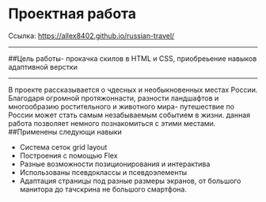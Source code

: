 # Проектная работа

Ссылка: https://allex8402.github.io/russian-travel/

---

##Цель работы- прокачка скилов в HTML и CSS, приобреьение навыков адаптивной верстки

---

В проекте рассказывается о чдесных и необыкновенных местах России. Благодаря огромной протяжоннасти, разности ландшафтов и многообразию ростительного и животного мира- путешествие по России может стать самым незабываемым событием в жизни. данная работа позволяет немного познакомиться с этими местами.
##Применены следующи навыки

- Система сеток grid layout
- Построения с помощью Flex
- Разные возможности позиционирования и интерактива
- Использованы псевдоклассы и псевдоэлементы
- Адаптация страницы под разные размеры экранов, от большого манитора до тачскрина не большого смартфона.
